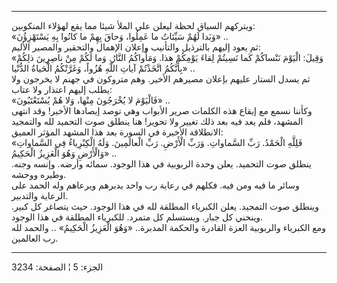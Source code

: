------------------------------------------------------------------------

ويتركهم السياق لحظة ليعلن على الملأ شيئا مما يقع لهؤلاء المنكوبين:  
«وَبَدا لَهُمْ سَيِّئاتُ ما عَمِلُوا، وَحاقَ بِهِمْ ما كانُوا بِهِ يَسْتَهْزِؤُنَ» ..  
ثم يعود إليهم بالترذيل والتأنيب وإعلان الإهمال والتحقير والمصير
الأليم:  
«وَقِيلَ: الْيَوْمَ نَنْساكُمْ كَما نَسِيتُمْ لِقاءَ يَوْمِكُمْ هذا. وَمَأْواكُمُ النَّارُ. وَما لَكُمْ مِنْ
ناصِرِينَ ذلِكُمْ بِأَنَّكُمُ اتَّخَذْتُمْ آياتِ اللَّهِ هُزُواً، وَغَرَّتْكُمُ الْحَياةُ الدُّنْيا» ..  
ثم يسدل الستار عليهم بإعلان مصيرهم الأخير. وهم متروكون في جهنم لا يخرجون
ولا يطلب إليهم اعتذار ولا عتاب:  
«فَالْيَوْمَ لا يُخْرَجُونَ مِنْها، وَلا هُمْ يُسْتَعْتَبُونَ» ..  
وكأننا نسمع مع إيقاع هذه الكلمات صرير الأبواب وهي توصد إيصادها الأخير!
وقد انتهى المشهد، فلم يعد فيه بعد ذلك تغيير ولا تحوير! هنا ينطلق صوت
التحميد لله والتمجيد الانطلاقة الأخيرة في السورة بعد هذا المشهد المؤثر
العميق:  
«فَلِلَّهِ الْحَمْدُ. رَبِّ السَّماواتِ. وَرَبِّ الْأَرْضِ. رَبِّ الْعالَمِينَ. وَلَهُ الْكِبْرِياءُ فِي
السَّماواتِ وَالْأَرْضِ وَهُوَ الْعَزِيزُ الْحَكِيمُ» ..  
ينطلق صوت التحميد. يعلن وحدة الربوبية في هذا الوجود. سمائه وأرضه. وإنسه
وجنه. وطيره ووحشه.  
وسائر ما فيه ومن فيه. فكلهم في رعاية رب واحد يدبرهم ويرعاهم وله الحمد
على الرعاية والتدبير.  
وينطلق صوت التمجيد. يعلن الكبرياء المطلقة لله في هذا الوجود. حيث يتصاغر
كل كبير. وينحني كل جبار. ويستسلم كل متمرد. للكبرياء المطلقة في هذا
الوجود.  
ومع الكبرياء والربوبية العزة القادرة والحكمة المدبرة.. «وَهُوَ الْعَزِيزُ
الْحَكِيمُ» .. والحمد لله رب العالمين.

------------------------------------------------------------------------

الجزء: 5 ¦ الصفحة: 3234
